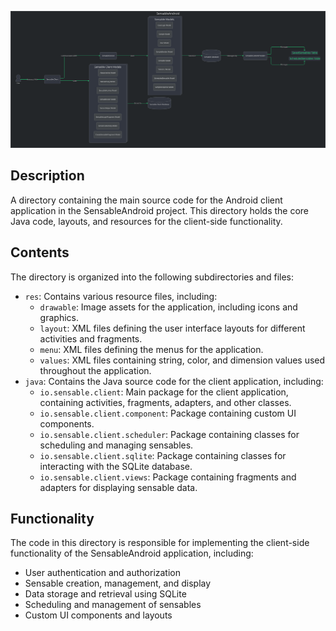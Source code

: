 ![Alt text](./README.md.svg)

## Description

A directory containing the main source code for the Android client application in the SensableAndroid project. This directory holds the core Java code, layouts, and resources for the client-side functionality.


## Contents

The directory is organized into the following subdirectories and files:

* `res`: Contains various resource files, including:
	+ `drawable`: Image assets for the application, including icons and graphics.
	+ `layout`: XML files defining the user interface layouts for different activities and fragments.
	+ `menu`: XML files defining the menus for the application.
	+ `values`: XML files containing string, color, and dimension values used throughout the application.
* `java`: Contains the Java source code for the client application, including:
	+ `io.sensable.client`: Main package for the client application, containing activities, fragments, adapters, and other classes.
	+ `io.sensable.client.component`: Package containing custom UI components.
	+ `io.sensable.client.scheduler`: Package containing classes for scheduling and managing sensables.
	+ `io.sensable.client.sqlite`: Package containing classes for interacting with the SQLite database.
	+ `io.sensable.client.views`: Package containing fragments and adapters for displaying sensable data.


## Functionality

The code in this directory is responsible for implementing the client-side functionality of the SensableAndroid application, including:

* User authentication and authorization
* Sensable creation, management, and display
* Data storage and retrieval using SQLite
* Scheduling and management of sensables
* Custom UI components and layouts



